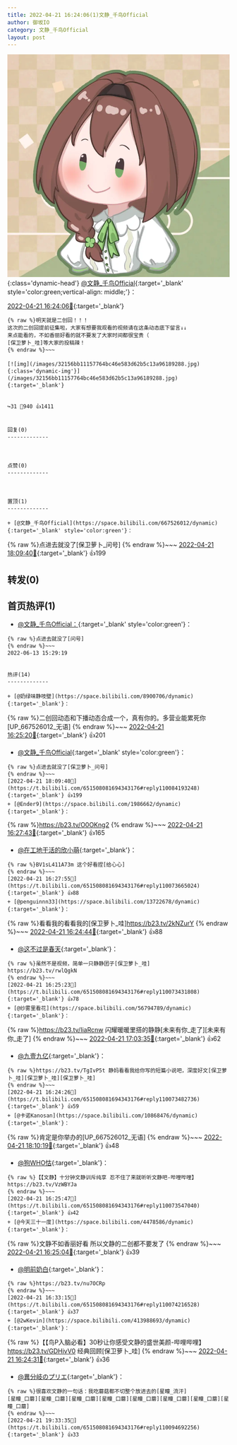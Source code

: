 ```yaml
---
title: 2022-04-21 16:24:06(1)文静_千鸟Official
author: 御坂IO
category: 文静_千鸟Official
layout: post
---
```


![img](/images/ac7482ed1b9a7f203dc68c0c4a77c488a27b108a.jpg){:class='dynamic-head'}
[@文静_千鸟Official](https://space.bilibili.com/667526012/dynamic){:target='_blank' style='color:green;vertical-align: middle;'}：

[2022-04-21 16:24:06🔗](https://t.bilibili.com/651508081694343176){:target='_blank'}

~~~
{% raw %}明天就是二创回！！！
这次的二创回提前征集啦，大家有想要我观看的视频请在这条动态底下留言↓↓
来点能看的，不如香丽好看的就不要发了大家时间都很宝贵（
[保卫萝卜_哇]等大家的投稿辣！
{% endraw %}~~~

[![img](/images/32156bb11157764bc46e583d62b5c13a96189288.jpg){:class='dynamic-img'}](/images/32156bb11157764bc46e583d62b5c13a96189288.jpg){:target='_blank'}


↪️31 💬940 👍1411


回复(0)
-------------



点赞(0)
-------------



置顶(1)
-------------

+ [@文静_千鸟Official](https://space.bilibili.com/667526012/dynamic){:target='_blank' style='color:green'}：
~~~
{% raw %}点进去就没了[保卫萝卜_问号]
{% endraw %}~~~
[2022-04-21 18:09:40🔗](https://t.bilibili.com/651508081694343176#reply110084193248){:target='_blank'} 👍199


转发(0)
-------------



首页热评(1)
-------------

+ [@文静_千鸟Official：](https://space.bilibili.com/667526012/dynamic){:target='_blank' style='color:green'}：
~~~
{% raw %}点进去就没了[问号]
{% endraw %}~~~
2022-06-13 15:29:19


热评(14)
-------------

+ [@奶绿味静吱壁](https://space.bilibili.com/8900706/dynamic){:target='_blank'}：
~~~
{% raw %}二创回动态和下播动态合成一个，真有你的。多营业能累死你[UP_667526012_无语]
{% endraw %}~~~
[2022-04-21 16:25:20🔗](https://t.bilibili.com/651508081694343176#reply110073430368){:target='_blank'} 👍201
+ [@文静_千鸟Official](https://space.bilibili.com/667526012/dynamic){:target='_blank' style='color:green'}：
~~~
{% raw %}点进去就没了[保卫萝卜_问号]
{% endraw %}~~~
[2022-04-21 18:09:40🔗](https://t.bilibili.com/651508081694343176#reply110084193248){:target='_blank'} 👍199
+ [@Ender9](https://space.bilibili.com/1986662/dynamic){:target='_blank'}：
~~~
{% raw %}https://b23.tv/O0OKng2
{% endraw %}~~~
[2022-04-21 16:27:43🔗](https://t.bilibili.com/651508081694343176#reply110073767568){:target='_blank'} 👍165
+ [@在工地干活的欣小萌](https://space.bilibili.com/21034954/dynamic){:target='_blank'}：
~~~
{% raw %}BV1sL411A73m 这个好看捏[给心心]
{% endraw %}~~~
[2022-04-21 16:27:55🔗](https://t.bilibili.com/651508081694343176#reply110073665024){:target='_blank'} 👍88
+ [@penguinnn33](https://space.bilibili.com/13722678/dynamic){:target='_blank'}：
~~~
{% raw %}看看我的看看我的[保卫萝卜_哇]https://b23.tv/2kNZurY
{% endraw %}~~~
[2022-04-21 16:24:44🔗](https://t.bilibili.com/651508081694343176#reply110073491744){:target='_blank'} 👍88
+ [@这不过是春天](https://space.bilibili.com/5284049/dynamic){:target='_blank'}：
~~~
{% raw %}虽然不是视频，简单一只静静团子[保卫萝卜_哇]
https://b23.tv/rwlQgkN
{% endraw %}~~~
[2022-04-21 16:25:23🔗](https://t.bilibili.com/651508081694343176#reply110073431808){:target='_blank'} 👍78
+ [@纱雾里看花](https://space.bilibili.com/56794789/dynamic){:target='_blank'}：
~~~
{% raw %}https://b23.tv/IiaRcnw 闪耀暖暖里搭的静静[未来有你_走了][未来有你_走了]
{% endraw %}~~~
[2022-04-21 17:03:35🔗](https://t.bilibili.com/651508081694343176#reply110076944864){:target='_blank'} 👍62
+ [@九壹九亿](https://space.bilibili.com/29755625/dynamic){:target='_blank'}：
~~~
{% raw %}https://b23.tv/TgIvP5t 静妈看看我给你写的短篇小说吧，深度好文[保卫萝卜_哇][保卫萝卜_哇][保卫萝卜_哇]
{% endraw %}~~~
[2022-04-21 16:24:26🔗](https://t.bilibili.com/651508081694343176#reply110073482736){:target='_blank'} 👍59
+ [@卡诺Kanosan](https://space.bilibili.com/10868476/dynamic){:target='_blank'}：
~~~
{% raw %}肯定是你举办的[UP_667526012_无语]
{% endraw %}~~~
[2022-04-21 18:10:19🔗](https://t.bilibili.com/651508081694343176#reply110084142576){:target='_blank'} 👍48
+ [@狗WHO怙](https://space.bilibili.com/928041/dynamic){:target='_blank'}：
~~~
{% raw %}【【文静】十分钟文静训斥纯享 忍不住了来就听听文静吧-哔哩哔哩】 https://b23.tv/VzWBYJa
{% endraw %}~~~
[2022-04-21 16:25:47🔗](https://t.bilibili.com/651508081694343176#reply110073547040){:target='_blank'} 👍42
+ [@今天三十一度](https://space.bilibili.com/4478586/dynamic){:target='_blank'}：
~~~
{% raw %}文静不如香丽好看 所以文静的二创都不要发了
{% endraw %}~~~
[2022-04-21 16:25:04🔗](https://t.bilibili.com/651508081694343176#reply110073501392){:target='_blank'} 👍39
+ [@明前奶白](https://space.bilibili.com/291288417/dynamic){:target='_blank'}：
~~~
{% raw %}https://b23.tv/nu7OCRp
{% endraw %}~~~
[2022-04-21 16:33:15🔗](https://t.bilibili.com/651508081694343176#reply110074216528){:target='_blank'} 👍37
+ [@2wKevin](https://space.bilibili.com/413988693/dynamic){:target='_blank'}：
~~~
{% raw %}【【鸟P入脑必看】30秒让你感受文静的盛世美颜-哔哩哔哩】 https://b23.tv/GDHivV0
经典回顾[保卫萝卜_哇]
{% endraw %}~~~
[2022-04-21 16:24:31🔗](https://t.bilibili.com/651508081694343176#reply110073406832){:target='_blank'} 👍36
+ [@異分岐のプリエ](https://space.bilibili.com/1056997306/dynamic){:target='_blank'}：
~~~
{% raw %}很喜欢文静的一句话：我吃蘑菇都不切整个放进去的[星瞳_流汗]
[星瞳_口蘑][星瞳_口蘑][星瞳_口蘑][星瞳_口蘑][星瞳_口蘑][星瞳_口蘑][星瞳_口蘑][星瞳_口蘑]
{% endraw %}~~~
[2022-04-21 19:33:35🔗](https://t.bilibili.com/651508081694343176#reply110094692256){:target='_blank'} 👍33


